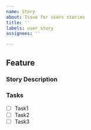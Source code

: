 ```yaml
---
name: Story
about: Issue for users stories
title: ''
labels: user story
assignees: ''

---
```


## Feature

### Story Description

### Tasks

- [ ] Task1
- [ ] Task2
- [ ] Task3
